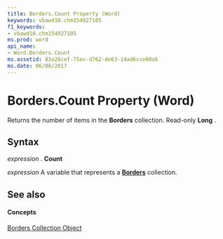 ```yaml
---
title: Borders.Count Property (Word)
keywords: vbawd10.chm154927105
f1_keywords:
- vbawd10.chm154927105
ms.prod: word
api_name:
- Word.Borders.Count
ms.assetid: 83a26cef-75ec-d762-de63-14ad6cce08a6
ms.date: 06/08/2017
---
```



# Borders.Count Property (Word)

Returns the number of items in the  **Borders** collection. Read-only **Long** .


## Syntax

 _expression_ . **Count**

 _expression_ A variable that represents a **[Borders](Word.borders.md)** collection.


## See also


#### Concepts


[Borders Collection Object](Word.borders.md)

